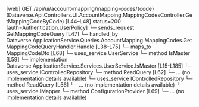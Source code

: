 [web] GET /api/ui/account-mapping/mapping-codes/{code}  (Dataverse.Api.Controllers.UI.AccountMapping.MappingCodesController.GetMappingCodeByCode)  [L44–L48] status=200 [auth=Authentication.UserPolicy]
  └─ sends_request GetMappingCodeQuery [L47]
    └─ handled_by Dataverse.ApplicationService.Queries.AccountMapping.MappingCodes.GetMappingCodeQueryHandler.Handle [L38–L75]
      └─ maps_to MappingCodeDto [L68]
      └─ uses_service UserService
        └─ method IsMaster [L59]
          └─ implementation Dataverse.ApplicationService.Services.UserService.IsMaster [L15-L185]
      └─ uses_service IControlledRepository<ExcludedMappingCode>
        └─ method ReadQuery [L62]
          └─ ... (no implementation details available)
      └─ uses_service IControlledRepository<MappingCode>
        └─ method ReadQuery [L56]
          └─ ... (no implementation details available)
      └─ uses_service IMapper
        └─ method ConfigurationProvider [L69]
          └─ ... (no implementation details available)

